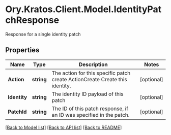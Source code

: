 # Ory.Kratos.Client.Model.IdentityPatchResponse
Response for a single identity patch

## Properties

Name | Type | Description | Notes
------------ | ------------- | ------------- | -------------
**Action** | **string** | The action for this specific patch create ActionCreate  Create this identity. | [optional] 
**Identity** | **string** | The identity ID payload of this patch | [optional] 
**PatchId** | **string** | The ID of this patch response, if an ID was specified in the patch. | [optional] 

[[Back to Model list]](../README.md#documentation-for-models) [[Back to API list]](../README.md#documentation-for-api-endpoints) [[Back to README]](../README.md)

